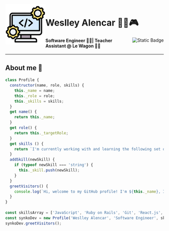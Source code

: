 <img align="left" src="software-development-icon.png" width="128px" height="128px">
<div>
  <h1>Weslley Alencar 🏳️‍🌈🎮</h1>
  <a href="https://www.linkedin.com/in/walencar/" target="_blank"><img align="right" alt="Static Badge" src="https://img.shields.io/badge/linkedin-blue?style=for-the-badge&logo=linkedin"></a>
  <h4>Software Engineer 🧑‍💻| Teacher Assistant @ Le Wagon 👨‍🏫</h4>
</div>
<hr>
<h2>About me 📰</h2>

```javascript
class Profile {
  constructor(name, role, skills) {
    this._name = name;
    this._role = role;
    this._skills = skills;
  }
  get name() {
    return this._name;
  }
  get role() {
    return this._targetRole;
  }
  get skills () {
    return `I'm currently working with and learning the following set of languages: ${this._skills.join(', ')}.`;
  }
  addSkill(newSkill) {
    if (typeof newSkill === 'string') {
      this._skill.push(newSkill);
    }
  }
  greetVisitors() {
    console.log(`Hi, welcome to my GitHub profile! I'm ${this._name}, I'm a ${this._role.toLowerCase()} and ${this.skills}`);
  }
}

const skillsArray = ['JavaScript', 'Ruby on Rails', 'Git', 'React.js', 'PostgreSQL', 'Microsoft SQL Server'];
const synkoDev = new Profile('Weslley Alencar', 'Software Engineer', skillsArray);
synkoDev.greetVisitors();
```

<!-- Leaving the lines below for future inspo :)

Here are some ideas to get you started:
- 👯 I’m looking to collaborate on ...
- 🤔 I’m looking for help with ...
- 📫 How to reach me: ...
- ⚡ Fun fact: ...
-->
